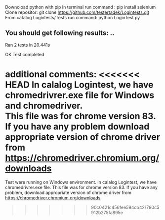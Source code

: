 Downoload python with pip
In terminal run command : pip install selenium
Clone repositor: git clone https://github.com/testertadek/Logintests.git  
From catalog Logintests/Tests run command: python LoginTest.py

You should get following results:
..
----------------------------------------------------------------------
Ran 2 tests in 20.441s

OK
Test completed

additional comments:
<<<<<<< HEAD
In calalog Logintest, we have chromedrivrer.exe file for Windows and
chromedriver.  
This file was for chrome version 83.
If you have any problem download appropriate version of chrome driver from https://chromedriver.chromium.org/downloads
=======
Test were running on Windows environment. 
In calalog Logintest, we have chromedrivrer.exe file.
This file was for chrome version 83.
If you have any problem, download appropriate version of chrome driver from https://chromedriver.chromium.org/downloads
>>>>>>> 90c0421c456fee594cb421780c5912b275fa895e

